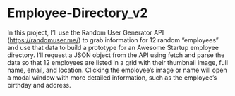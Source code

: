 # Employee-Directory_v2
 
In this project, I’ll use the Random User Generator API (https://randomuser.me/) to grab information for 12 random “employees” and use that data to build a prototype for an Awesome Startup employee directory. I’ll request a JSON object from the API using fetch and parse the data so that 12 employees are listed in a grid with their thumbnail image, full name, email, and location. Clicking the employee’s image or name will open a modal window with more detailed information, such as the employee’s birthday and address.
